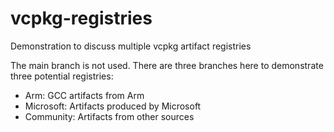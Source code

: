 # vcpkg-registries
Demonstration to discuss multiple vcpkg artifact registries

The main branch is not used. There are three branches here to demonstrate three potential registries:
- Arm: GCC artifacts from Arm
- Microsoft: Artifacts produced by Microsoft
- Community: Artifacts from other sources